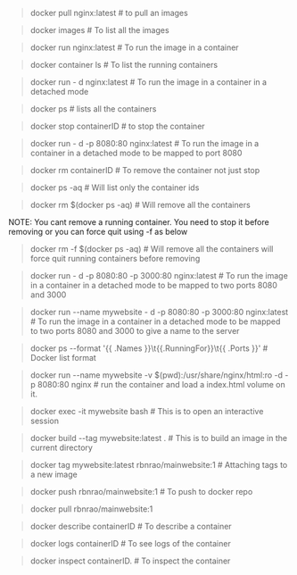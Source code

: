 > docker pull nginx:latest # to pull an images

> docker images    # To list all the images

> docker run nginx:latest    # To run the image in a container

>docker container ls     # To list the running containers

> docker run - d nginx:latest    # To run the image in a container in a detached mode

> docker ps    # lists all the containers

> docker stop containerID     # to stop the container

> docker run - d  -p 8080:80 nginx:latest    # To run the image in a container in a detached mode to be mapped to port 8080

> docker rm containerID    # To remove the container not just stop

> docker ps -aq     # Will list only the container ids

> docker rm $(docker ps -aq)     # Will remove all the containers

NOTE: You cant remove a running container. You need to stop it before removing or you can force quit using -f as below

> docker rm -f $(docker ps -aq)     # Will remove all the containers will force quit running containers before removing

> docker run - d  -p 8080:80 -p 3000:80 nginx:latest    # To run the image in a container in a detached mode to be mapped to two ports 8080 and 3000

> docker run --name mywebsite - d  -p 8080:80 -p 3000:80 nginx:latest    # To run the image in a container in a detached mode to be mapped to two ports 8080 and 3000 to give a name to the server

> docker ps --format '{{ .Names }}\t{{.RunningFor}}\t{{ .Ports }}'     # Docker list format

> docker run --name mywebsite -v $(pwd):/usr/share/nginx/html:ro -d -p 8080:80 nginx    # run the container and load a index.html volume on it.

> docker exec -it mywebsite bash    # This is to open an interactive session

> docker build --tag mywebsite:latest .     # This is to build an image in the current directory

> docker tag mywebsite:latest rbnrao/mainwebsite:1 # Attaching tags to a new image

> docker push rbnrao/mainwebsite:1     # To push to docker repo

> docker pull rbnrao/mainwebsite:1

> docker describe containerID    # To describe a container

> docker logs containerID    # To see logs of the container

> docker inspect containerID.    # To inspect the container